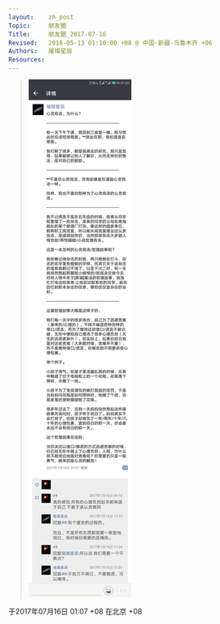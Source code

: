 ```yaml
---
layout:    zh_post
Topic:     朋友圈
Title:     朋友圈_2017-07-16
Revised:   2018-05-13 01:10:00 +08 @ 中国-新疆-乌鲁木齐 +06
Authors:   璀璨星辰
Resources:
---
```


> ![max-width:360px;](figures/2017-07-16+08.svg)

于2017年07月16日 01:07 +08 在北京 +08